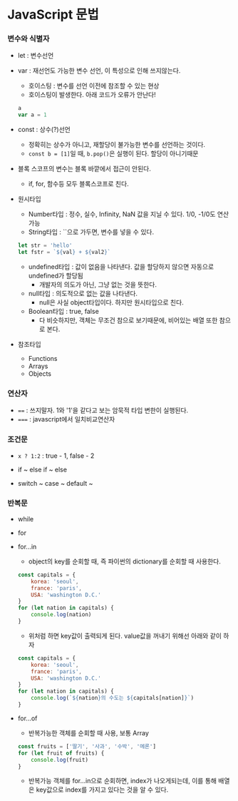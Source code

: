 # JavaScript 문법

### 변수와 식별자

- let : 변수선언

- var : 재선언도 가능한 변수 선언, 이 특성으로 인해 쓰지않는다.

  - 호이스팅 : 변수를 선언 이전에 참조할 수 있는 현상
  - 호이스팅이 발생한다. 아래 코드가 오류가 안난다!

  ```javascript
  a
  var a = 1
  ```

- const : 상수(?)선언

  - 정확히는 상수가 아니고, 재할당이 불가능한 변수를 선언하는 것이다.
  - `const b = [1]`일 때, `b.pop()`은 실행이 된다. 할당이 아니기때문

- 블록 스코프의 변수는 블록 바깥에서 접근이 안된다.

  - if, for, 함수등 모두 블록스코프로 친다.



- 원시타입

  - Number타입 : 정수, 실수, Infinity, NaN 값을 지닐 수 있다. 1/0, -1/0도 연산가능
  - String타입 : \`\`으로 가두면, 변수를 넣을 수 있다. 

  ```javascript
  let str = 'hello'
  let fstr = `${val} + ${val2}`
  ```

  - undefined타입 : 값이 없음을 나타낸다. 값을 할당하지 않으면 자동으로 undefined가 할당됨
    - 개발자의 의도가 아닌, 그냥 없는 것을 뜻한다.
  - null타입 : 의도적으로 없는 값을 나타낸다.
    - null은 사실 object타입이다. 하지만 원시타입으로 친다.
  - Boolean타입 : true, false
    - 다 비슷하지만, 객체는 무조건 참으로 보기때문에, 비어있는 배열 또한 참으로 본다.

- 참조타입

  - Functions
  - Arrays
  - Objects



### 연산자

- `==` : 쓰지말자. 1와 '1'을 같다고 보는 암묵적 타입 변한이 실행된다.
- `===` : javascript에서 일치비교연산자



### 조건문

- `x ? 1:2` : true - 1, false - 2

- if ~ else if ~ else
- switch ~ case ~ default ~



### 반복문

- while

- for

- for...in

  - object의 key를 순회할 때, 즉 파이썬의 dictionary를 순회할 때 사용한다.

  ```javascript
  const capitals = {
      korea: 'seoul',
      france: 'paris',
      USA: 'washington D.C.'
  }
  for (let nation in capitals) {
      console.log(nation)
  }
  ```

  - 위처럼 하면 key값이 출력되게 된다. value값을 꺼내기 위해선 아래와 같이 하자

  ```javascript
  const capitals = {
      korea: 'seoul',
      france: 'paris',
      USA: 'washington D.C.'
  }
  for (let nation in capitals) {
      console.log(`${nation}의 수도는 ${capitals[nation]}`)
  }
  ```

- for...of

  - 반복가능한 객체를 순회할 때 사용, 보통 Array

  ```javascript
  const fruits = ['딸기', '사과', '수박', '메론']
  for (let fruit of fruits) {
      console.log(fruit)
  }
  ```

  - 반복가능 객체를 for...in으로 순회하면, index가 나오게되는데, 이를 통해 배열은 key값으로 index를 가지고 있다는 것을 알 수 있다.

